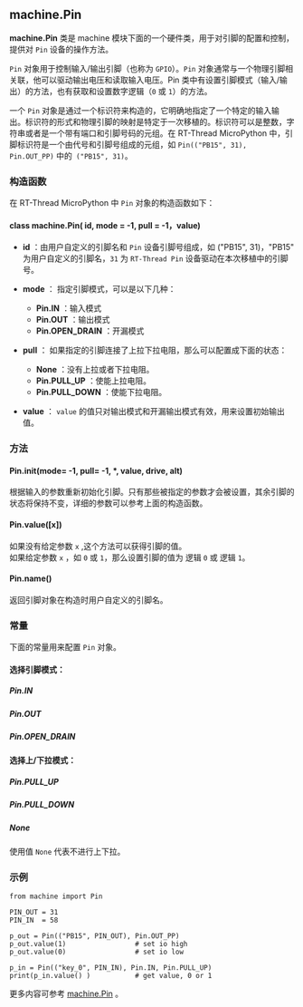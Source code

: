 ## machine.Pin

**machine.Pin** 类是 machine 模块下面的一个硬件类，用于对引脚的配置和控制，提供对 `Pin` 设备的操作方法。

`Pin` 对象用于控制输入/输出引脚（也称为 `GPIO`）。`Pin` 对象通常与一个物理引脚相关联，他可以驱动输出电压和读取输入电压。Pin 类中有设置引脚模式（输入/输出）的方法，也有获取和设置数字逻辑（`0` 或 `1`）的方法。

一个 `Pin` 对象是通过一个标识符来构造的，它明确地指定了一个特定的输入输出。标识符的形式和物理引脚的映射是特定于一次移植的。标识符可以是整数，字符串或者是一个带有端口和引脚号码的元组。在 RT-Thread MicroPython 中，引脚标识符是一个由代号和引脚号组成的元组，如 `Pin(("PB15", 31), Pin.OUT_PP)` 中的` ("PB15", 31)`。

### 构造函数

在 RT-Thread MicroPython 中 `Pin` 对象的构造函数如下：

#### **class machine.Pin**( id, mode = -1, pull = -1，value)
- **id** ：由用户自定义的引脚名和 `Pin`  设备引脚号组成，如 ("PB15", 31)，"PB15" 为用户自定义的引脚名，`31` 为 `RT-Thread Pin` 设备驱动在本次移植中的引脚号。

- **mode** ： 指定引脚模式，可以是以下几种：
    - **Pin.IN** ：输入模式
    - **Pin.OUT** ：输出模式
    - **Pin.OPEN_DRAIN** ：开漏模式

- **pull** ： 如果指定的引脚连接了上拉下拉电阻，那么可以配置成下面的状态：
    - **None** ：没有上拉或者下拉电阻。
    - **Pin.PULL_UP** ：使能上拉电阻。
    - **Pin.PULL_DOWN** ：使能下拉电阻。

- **value** ： `value` 的值只对输出模式和开漏输出模式有效，用来设置初始输出值。

### 方法

#### **Pin.init**(mode= -1, pull= -1, \*, value, drive, alt)

根据输入的参数重新初始化引脚。只有那些被指定的参数才会被设置，其余引脚的状态将保持不变，详细的参数可以参考上面的构造函数。

#### **Pin.value**([x])
如果没有给定参数 `x` ,这个方法可以获得引脚的值。  
如果给定参数 `x` ，如 `0` 或 `1`，那么设置引脚的值为 逻辑 `0` 或 逻辑 `1`。

#### **Pin.name**()
返回引脚对象在构造时用户自定义的引脚名。

### 常量

下面的常量用来配置 `Pin` 对象。  

#### 选择引脚模式：
##### **Pin.IN**
##### **Pin.OUT**
##### **Pin.OPEN_DRAIN**

#### 选择上/下拉模式：
##### **Pin.PULL_UP**
##### **Pin.PULL_DOWN**
##### **None**  
使用值 `None` 代表不进行上下拉。

### 示例

```
from machine import Pin

PIN_OUT = 31
PIN_IN  = 58

p_out = Pin(("PB15", PIN_OUT), Pin.OUT_PP)
p_out.value(1)                 # set io high
p_out.value(0)                 # set io low

p_in = Pin(("key_0", PIN_IN), Pin.IN, Pin.PULL_UP)
print(p_in.value() )           # get value, 0 or 1
```

  更多内容可参考 [machine.Pin](http://docs.micropython.org/en/latest/pyboard/library/machine.Pin.html)  。

